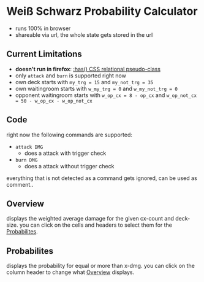 # Weiß Schwarz Probability Calculator

* runs 100% in browser
* shareable via url, the whole state gets stored in the url

## Current Limitations

* **doesn't run in firefox**: [:has() CSS relational pseudo-class](https://caniuse.com/css-has)
* only `attack` and `burn` is supported right now
* own deck starts with `my_trg = 15` and `my_not_trg = 35`
* own waitingroom starts with `w_my_trg = 0` and `w_my_not_trg = 0`
* opponent waitingroom starts with `w_op_cx = 8 - op_cx` and `w_op_not_cx = 50 - w_op_cx - w_op_not_cx`

## Code

right now the following commands are supported:

* `attack DMG`
    * does a attack with trigger check
* `burn DMG`
    * does a attack without trigger check

everything that is not detected as a command gets ignored, can be used as comment..

## Overview

displays the weighted average damage for the given cx-count and deck-size.
you can click on the cells and headers to select them for the [Probabilites](#probabilites).

## Probabilites

displays the probability for equal or more than x-dmg.
you can click on the column header to change what [Overview](#overview) displays.
